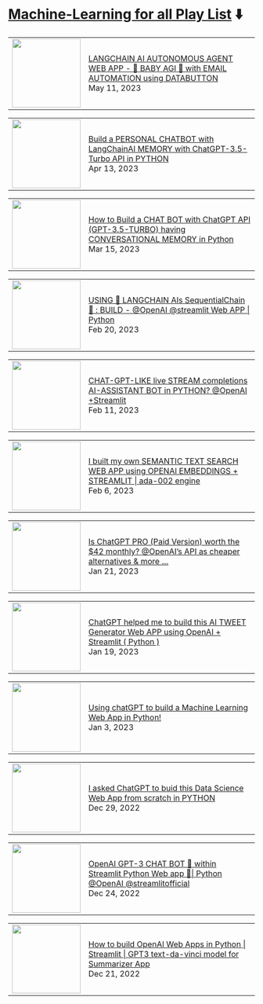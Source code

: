 # [Machine-Learning for all Play List](https://youtube.com/playlist?list=PLqQrRCH56DH_H3MgBEFPdU787x2tGDpyd) ⬇️

<!-- ML:START --><table><tr><td><a href="https://www.youtube.com/watch?v=cvAwOGfeHgw"><img width="140px" src="https://i.ytimg.com/vi/cvAwOGfeHgw/mqdefault.jpg"></a></td>
<td><a href="https://www.youtube.com/watch?v=cvAwOGfeHgw">LANGCHAIN AI AUTONOMOUS AGENT WEB APP - 👶 BABY AGI 🤖 with EMAIL AUTOMATION using DATABUTTON</a><br/>May 11, 2023</td></tr></table>
<table><tr><td><a href="https://www.youtube.com/watch?v=daMNGGPJkEE"><img width="140px" src="https://i.ytimg.com/vi/daMNGGPJkEE/mqdefault.jpg"></a></td>
<td><a href="https://www.youtube.com/watch?v=daMNGGPJkEE">Build a PERSONAL CHATBOT with LangChainAI MEMORY with ChatGPT-3.5-Turbo API in PYTHON</a><br/>Apr 13, 2023</td></tr></table>
<table><tr><td><a href="https://www.youtube.com/watch?v=cHjlperESbg"><img width="140px" src="https://i.ytimg.com/vi/cHjlperESbg/mqdefault.jpg"></a></td>
<td><a href="https://www.youtube.com/watch?v=cHjlperESbg">How to Build a CHAT BOT with ChatGPT API &lpar;GPT-3.5-TURBO&rpar; having CONVERSATIONAL MEMORY in Python</a><br/>Mar 15, 2023</td></tr></table>
<table><tr><td><a href="https://www.youtube.com/watch?v=VVSiI-FFrV0"><img width="140px" src="https://i.ytimg.com/vi/VVSiI-FFrV0/mqdefault.jpg"></a></td>
<td><a href="https://www.youtube.com/watch?v=VVSiI-FFrV0">USING  🦜 LANGCHAIN AIs SequentialChain 🔗 : BUILD - @OpenAI  @streamlit Web APP | Python</a><br/>Feb 20, 2023</td></tr></table>
<table><tr><td><a href="https://www.youtube.com/watch?v=CqqELxWGUy8"><img width="140px" src="https://i.ytimg.com/vi/CqqELxWGUy8/mqdefault.jpg"></a></td>
<td><a href="https://www.youtube.com/watch?v=CqqELxWGUy8">CHAT-GPT-LIKE live STREAM completions AI-ASSISTANT BOT in PYTHON?  @OpenAI +Streamlit</a><br/>Feb 11, 2023</td></tr></table>
<table><tr><td><a href="https://www.youtube.com/watch?v=393BsKexv2A"><img width="140px" src="https://i.ytimg.com/vi/393BsKexv2A/mqdefault.jpg"></a></td>
<td><a href="https://www.youtube.com/watch?v=393BsKexv2A">I built my own SEMANTIC TEXT SEARCH WEB APP using OPENAI EMBEDDINGS + STREAMLIT |  ada-002 engine</a><br/>Feb 6, 2023</td></tr></table>
<table><tr><td><a href="https://www.youtube.com/watch?v=ZLdXkU5nncE"><img width="140px" src="https://i.ytimg.com/vi/ZLdXkU5nncE/mqdefault.jpg"></a></td>
<td><a href="https://www.youtube.com/watch?v=ZLdXkU5nncE">Is ChatGPT PRO &lpar;Paid Version&rpar; worth the $42 monthly? @OpenAI’s API as cheaper alternatives &amp; more …</a><br/>Jan 21, 2023</td></tr></table>
<table><tr><td><a href="https://www.youtube.com/watch?v=8eevfJ-qk7U"><img width="140px" src="https://i.ytimg.com/vi/8eevfJ-qk7U/mqdefault.jpg"></a></td>
<td><a href="https://www.youtube.com/watch?v=8eevfJ-qk7U">ChatGPT helped me to build this AI TWEET Generator Web APP using OpenAI + Streamlit &lpar; Python &rpar;</a><br/>Jan 19, 2023</td></tr></table>
<table><tr><td><a href="https://www.youtube.com/watch?v=LgdMhDqj77c"><img width="140px" src="https://i.ytimg.com/vi/LgdMhDqj77c/mqdefault.jpg"></a></td>
<td><a href="https://www.youtube.com/watch?v=LgdMhDqj77c">Using chatGPT to build a Machine Learning Web App in Python!</a><br/>Jan 3, 2023</td></tr></table>
<table><tr><td><a href="https://www.youtube.com/watch?v=wzpl_txHtUQ"><img width="140px" src="https://i.ytimg.com/vi/wzpl_txHtUQ/mqdefault.jpg"></a></td>
<td><a href="https://www.youtube.com/watch?v=wzpl_txHtUQ">I asked  ChatGPT to buid this Data Science Web App from scratch in PYTHON</a><br/>Dec 29, 2022</td></tr></table>
<table><tr><td><a href="https://www.youtube.com/watch?v=BHwVRI9N8B0"><img width="140px" src="https://i.ytimg.com/vi/BHwVRI9N8B0/mqdefault.jpg"></a></td>
<td><a href="https://www.youtube.com/watch?v=BHwVRI9N8B0">OpenAI GPT-3 CHAT BOT 🤖 within Streamlit Python Web app 🚀| Python  @OpenAI​ @streamlitofficial​</a><br/>Dec 24, 2022</td></tr></table>
<table><tr><td><a href="https://www.youtube.com/watch?v=cVBUOQAlrOw"><img width="140px" src="https://i.ytimg.com/vi/cVBUOQAlrOw/mqdefault.jpg"></a></td>
<td><a href="https://www.youtube.com/watch?v=cVBUOQAlrOw">How to build OpenAI Web Apps in Python | Streamlit | GPT3 text-da-vinci model for Summarizer App</a><br/>Dec 21, 2022</td></tr></table>
<!-- ML:END -->
                                                                                                       
